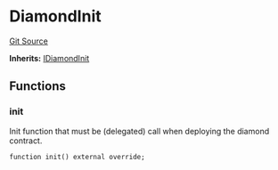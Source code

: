 # DiamondInit
[Git Source](https://github.com/thrackle-io/rules-protocol/blob/4f7789968960e18493ff0b85b09856f12969daac/src/diamond/initializers/DiamondInit.sol)

**Inherits:**
[IDiamondInit](/src/diamond/initializers/IDiamondInit.sol/interface.IDiamondInit.md)


## Functions
### init

Init function that must be (delegated) call when deploying the diamond contract.


```solidity
function init() external override;
```

